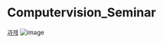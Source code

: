 # Computervision_Seminar
[과제](https://github.com/mumukyung/Computervision_Seminar/blob/main/week3%EA%B3%BC%EC%A0%9C_%ED%95%9C%EB%8C%80%EA%B2%BD.ipynb)
![image](https://user-images.githubusercontent.com/113089206/221769409-5a0c5439-e8cc-4b70-80ba-89f3b6641485.png)
